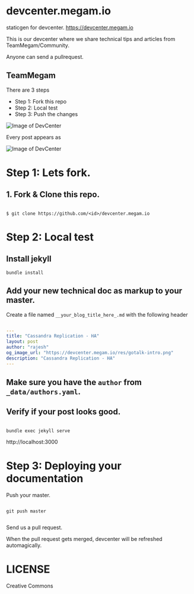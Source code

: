 # devcenter.megam.io

staticgen  for devcenter. https://devcenter.megam.io

This is our devcenter where we share technical tips and articles from TeamMegam/Community.

Anyone can send a pullrequest.

## TeamMegam

There are 3 steps

- Step 1: Fork this repo
- Step 2: Local test
- Step 3: Push the changes

![Image of DevCenter](https://github.com/megamsys/devcenter.megam.io/blob/master/res/devcenter_megam_io.png)

Every post appears as

![Image of DevCenter](https://github.com/megamsys/devcenter.megam.io/blob/master/res/devcenter_megam_io_cassandra.png)


# Step 1: Lets fork.

## 1. Fork & Clone this repo.

```

$ git clone https://github.com/<id>/devcenter.megam.io

```

# Step 2: Local test

## Install jekyll

```
bundle install

```

## Add your new technical doc as markup to your master.

Create a file named `__your_blog_title_here_.md` with the following header

```yaml

---
title: "Cassandra Replication - HA"
layout: post
author: "rajesh"
og_image_url: "https://devcenter.megam.io/res/gotalk-intro.png"
description: "Cassandra Replication - HA"
---

```

## Make sure you have the `author` from `_data/authors.yaml`.

## Verify if your post looks good.

```

bundle exec jekyll serve

```


http://localhost:3000


# Step 3: Deploying your documentation

Push your master.

```

git push master


```

Send us a pull request.

When the pull request gets merged, devcenter will be refreshed automagically.

# LICENSE

Creative Commons
